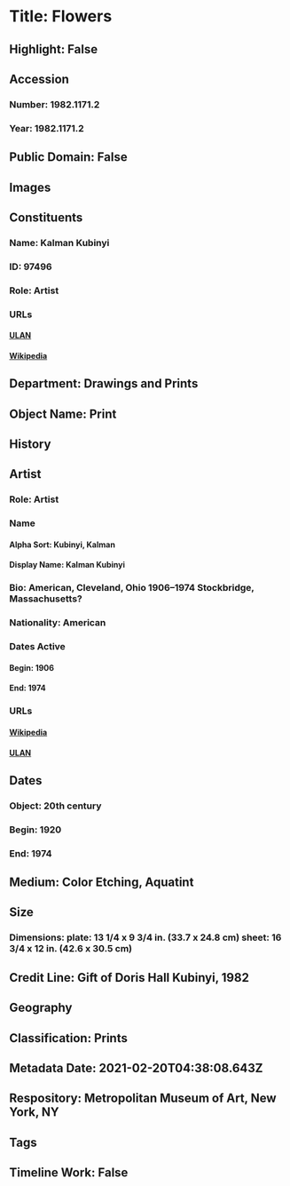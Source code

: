 # Title: Flowers
## Highlight: False
## Accession
### Number: 1982.1171.2
### Year: 1982.1171.2
## Public Domain: False
## Images
## Constituents
### Name: Kalman Kubinyi
### ID: 97496
### Role: Artist
### URLs
#### [ULAN](http://vocab.getty.edu/page/ulan/500125422)
#### [Wikipedia](https://www.wikidata.org/wiki/Q6453201)
## Department: Drawings and Prints
## Object Name: Print
## History
## Artist
### Role: Artist
### Name
#### Alpha Sort: Kubinyi, Kalman
#### Display Name: Kalman Kubinyi
### Bio: American, Cleveland, Ohio 1906–1974 Stockbridge, Massachusetts?
### Nationality: American
### Dates Active
#### Begin: 1906
#### End: 1974
### URLs
#### [Wikipedia](https://www.wikidata.org/wiki/Q6453201)
#### [ULAN](http://vocab.getty.edu/page/ulan/500125422)
## Dates
### Object: 20th century
### Begin: 1920
### End: 1974
## Medium: Color Etching, Aquatint
## Size
### Dimensions: plate: 13 1/4 x 9 3/4 in. (33.7 x 24.8 cm) sheet: 16 3/4 x 12 in. (42.6 x 30.5 cm)
## Credit Line: Gift of Doris Hall Kubinyi, 1982
## Geography
## Classification: Prints
## Metadata Date: 2021-02-20T04:38:08.643Z
## Respository: Metropolitan Museum of Art, New York, NY
## Tags
## Timeline Work: False